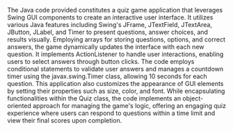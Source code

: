 The Java code provided constitutes a quiz game application that leverages Swing GUI components to create an interactive user interface. It utilizes various Java features 
including Swing's JFrame, JTextField, JTextArea, JButton, JLabel, and Timer to present questions, answer choices, and results visually. Employing arrays for storing questions, 
options, and correct answers, the game dynamically updates the interface with each new question. It implements ActionListener to handle user interactions, enabling users to select 
answers through button clicks. The code employs conditional statements to validate user answers and manages a countdown timer using the javax.swing.Timer class, allowing 10 
seconds for each question. This application also customizes the appearance of GUI elements by setting their properties such as size, color, and font. While encapsulating 
functionalities within the Quiz class, the code implements an object-oriented approach for managing the game's logic, offering an engaging quiz experience where users can
respond to questions within a time limit and view their final scores upon completion.
